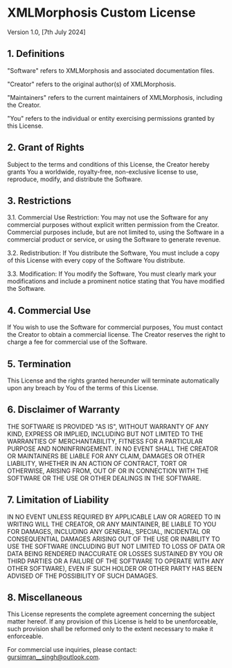 # XMLMorphosis Custom License

Version 1.0, [7th July 2024]

## 1. Definitions

"Software" refers to XMLMorphosis and associated documentation files.

"Creator" refers to the original author(s) of XMLMorphosis.

"Maintainers" refers to the current maintainers of XMLMorphosis, including the Creator.

"You" refers to the individual or entity exercising permissions granted by this License.

## 2. Grant of Rights

Subject to the terms and conditions of this License, the Creator hereby grants You a worldwide, royalty-free,
non-exclusive license to use, reproduce, modify, and distribute the Software.

## 3. Restrictions

3.1. Commercial Use Restriction: You may not use the Software for any commercial purposes without explicit written
permission from the Creator. Commercial purposes include, but are not limited to, using the Software in a commercial
product or service, or using the Software to generate revenue.

3.2. Redistribution: If You distribute the Software, You must include a copy of this License with every copy of the
Software You distribute.

3.3. Modification: If You modify the Software, You must clearly mark your modifications and include a prominent notice
stating that You have modified the Software.

## 4. Commercial Use

If You wish to use the Software for commercial purposes, You must contact the Creator to obtain a commercial license.
The Creator reserves the right to charge a fee for commercial use of the Software.

## 5. Termination

This License and the rights granted hereunder will terminate automatically upon any breach by You of the terms of this
License.

## 6. Disclaimer of Warranty

THE SOFTWARE IS PROVIDED "AS IS", WITHOUT WARRANTY OF ANY KIND, EXPRESS OR IMPLIED, INCLUDING BUT NOT LIMITED TO THE
WARRANTIES OF MERCHANTABILITY, FITNESS FOR A PARTICULAR PURPOSE AND NONINFRINGEMENT. IN NO EVENT SHALL THE CREATOR OR
MAINTAINERS BE LIABLE FOR ANY CLAIM, DAMAGES OR OTHER LIABILITY, WHETHER IN AN ACTION OF CONTRACT, TORT OR OTHERWISE,
ARISING FROM, OUT OF OR IN CONNECTION WITH THE SOFTWARE OR THE USE OR OTHER DEALINGS IN THE SOFTWARE.

## 7. Limitation of Liability

IN NO EVENT UNLESS REQUIRED BY APPLICABLE LAW OR AGREED TO IN WRITING WILL THE CREATOR, OR ANY MAINTAINER, BE LIABLE TO
YOU FOR DAMAGES, INCLUDING ANY GENERAL, SPECIAL, INCIDENTAL OR CONSEQUENTIAL DAMAGES ARISING OUT OF THE USE OR INABILITY
TO USE THE SOFTWARE (INCLUDING BUT NOT LIMITED TO LOSS OF DATA OR DATA BEING RENDERED INACCURATE OR LOSSES SUSTAINED BY
YOU OR THIRD PARTIES OR A FAILURE OF THE SOFTWARE TO OPERATE WITH ANY OTHER SOFTWARE), EVEN IF SUCH HOLDER OR OTHER
PARTY HAS BEEN ADVISED OF THE POSSIBILITY OF SUCH DAMAGES.

## 8. Miscellaneous

This License represents the complete agreement concerning the subject matter hereof. If any provision of this License is
held to be unenforceable, such provision shall be reformed only to the extent necessary to make it enforceable.

For commercial use inquiries, please contact: [gursimran__singh@outlook.com](mailto:gursimran__singh@outlook.com).